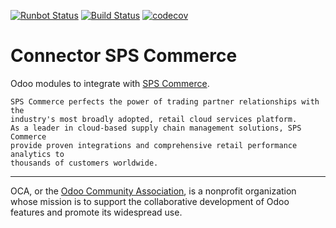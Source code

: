 [![Runbot Status](https://runbot.odoo-community.org/runbot/badge/flat/270/9.0.svg)](https://runbot.odoo-community.org/runbot/repo/github-com-oca-connector-spscommerce-270)
[![Build Status](https://travis-ci.com/OCA/connector-spscommerce.svg?branch=9.0)](https://travis-ci.com/OCA/connector-spscommerce)
[![codecov](https://codecov.io/gh/OCA/connector-spscommerce/branch/9.0/graph/badge.svg)](https://codecov.io/gh/OCA/connector-spscommerce)

# Connector SPS Commerce

Odoo modules to integrate with [SPS Commerce](https://spscommerce.com).

```
SPS Commerce perfects the power of trading partner relationships with the
industry's most broadly adopted, retail cloud services platform.
As a leader in cloud-based supply chain management solutions, SPS Commerce
provide proven integrations and comprehensive retail performance analytics to
thousands of customers worldwide.
```

[//]: # (addons)
[//]: # (end addons)

----

OCA, or the [Odoo Community Association](https://odoo-community.org), is a nonprofit organization whose
mission is to support the collaborative development of Odoo features and
promote its widespread use.
	